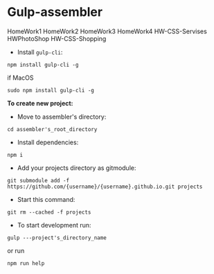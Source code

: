 # Gulp-assembler
HomeWork1
HomeWork2
HomeWork3
HomeWork4
HW-CSS-Servises
HWPhotoShop
HW-CSS-Shopping


* Install `gulp-cli`:
```
npm install gulp-cli -g
```
if MacOS
```
sudo npm install gulp-cli -g
```

**To create new project:**
* Move to assembler's directory:
```
cd assembler's_root_directory
```
* Install dependencies:
```
npm i
```
* Add your projects directory as gitmodule:
```
git submodule add -f https://github.com/{username}/{username}.github.io.git projects
```
* Start this command:
```
git rm --cached -f projects
```
* To start development run:
```
gulp ---project's_directory_name
```
or run
```
npm run help
```
